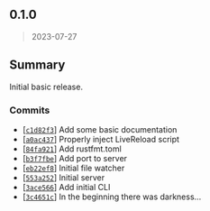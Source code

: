## 0.1.0
> 2023-07-27

## Summary

Initial basic release.

### Commits
- [[`c1d82f3`](https://github.com/sondr3/dev-serve)] Add some basic documentation
- [[`a0ac437`](https://github.com/sondr3/dev-serve)] Properly inject LiveReload script
- [[`84fa921`](https://github.com/sondr3/dev-serve)] Add rustfmt.toml
- [[`b3f7fbe`](https://github.com/sondr3/dev-serve)] Add port to server
- [[`eb22ef8`](https://github.com/sondr3/dev-serve)] Initial file watcher
- [[`553a252`](https://github.com/sondr3/dev-serve)] Initial server
- [[`3ace566`](https://github.com/sondr3/dev-serve)] Add initial CLI
- [[`3c4651c`](https://github.com/sondr3/dev-serve)] In the beginning there was darkness...


